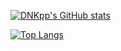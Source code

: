 [![DNKpp's GitHub stats](https://github-readme-stats.vercel.app/api?username=DNKpp&show_icons=true&theme=merko)](https://github.com/anuraghazra/github-readme-stats)

[![Top Langs](https://github-readme-stats.vercel.app/api/top-langs/?username=DNKpp&theme=merko&layout=compact)](https://github.com/anuraghazra/github-readme-stats)
